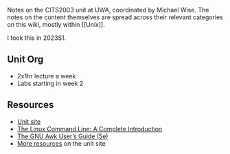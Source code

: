 Notes on the CITS2003 unit at UWA, coordinated by Michael Wise.  The notes on the content themselves are spread across their relevant categories on this wiki, mostly within [[Unix]].

I took this in 2023S1.

## Unit Org

- 2x1hr lecture a week
- Labs starting in week 2

## Resources

- [Unit site](https://teaching.csse.uwa.edu.au/units/CITS2003/)
- [The Linux Command Line: A Complete Introduction](http://linuxcommand.org/tlcl.php)
- [The GNU Awk User’s Guide (5e)](https://www.gnu.org/software/gawk/manual/gawk.html)
- [More resources](https://teaching.csse.uwa.edu.au/units/CITS2003/resources.html) on the unit site
